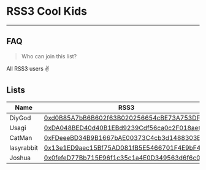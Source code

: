 # RSS3 Cool Kids
---
## FAQ

> Who can join this list?

All RSS3 users ✌️

## Lists

| Name | RSS3 | Intro |
| --   | --  | --   |
|DiyGod|[0xd0B85A7bB6B602f63B020256654cBE73A753DFC4](https://rss3scan.io/address/0xd0B85A7bB6B602f63B020256654cBE73A753DFC4)| --   |
|Usagi|[0xDA048BED40d40B1EBd9239Cdf56ca0c2F018ae65](https://rss3scan.io/address/0xDA048BED40d40B1EBd9239Cdf56ca0c2F018ae65)| --   |
|CatMan| [0xFDeeeBD34B9B1667bAE00373C4cb3d1488303EB4](https://rss3scan.io/address/0xFDeeeBD34B9B1667bAE00373C4cb3d1488303EB4)| --   |
|lasyrabbit|[0x13e1ED9aec15Bf75AD081fB5E5466701F4E9bF4B](https://rss3scan.io/address/0xFDeeeBD34B9B1667bAE00373C4cb3d1488303EB4)| --   |
|Joshua|[0x0fefeD77Bb715E96f1c35c1a4E0D349563d6f6c0](https://rss3scan.io/address/0x0fefeD77Bb715E96f1c35c1a4E0D349563d6f6c0)| --   |
